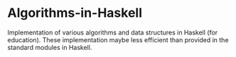 # Algorithms-in-Haskell
Implementation of various algorithms and data structures in Haskell (for education). These implementation maybe less efficient than provided in the standard modules in Haskell. 
